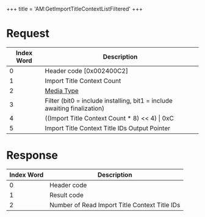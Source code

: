 +++
title = 'AM:GetImportTitleContextListFiltered'
+++

# Request

| Index Word | Description                                                              |
|------------|--------------------------------------------------------------------------|
| 0          | Header code \[0x002400C2\]                                               |
| 1          | Import Title Context Count                                               |
| 2          | [Media Type](Filesystem_services#MediaType "wikilink")                   |
| 3          | Filter (bit0 = include installing, bit1 = include awaiting finalization) |
| 4          | ((Import Title Context Count \* 8) \<\< 4) \| 0xC                        |
| 5          | Import Title Context Title IDs Output Pointer                            |

# Response

| Index Word | Description                                   |
|------------|-----------------------------------------------|
| 0          | Header code                                   |
| 1          | Result code                                   |
| 2          | Number of Read Import Title Context Title IDs |